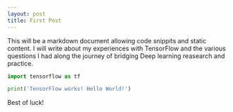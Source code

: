 ```yaml
---
layout: post
title: First Post
---
```


This will be a markdown document allowing code snippits and static content. I will write about my experiences with TensorFlow and the various questions I had along the journey of bridging Deep learning reasearch and practice. 
```python
import tensorflow as tf

print('TensorFlow works! Hello World!')
```
Best of luck!
